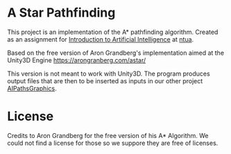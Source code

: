 # A Star Pathfinding

This project is an implementation of the A* pathfinding algorithm.
Created as an assignment for  [Introduction to Artificial Intelligence] at [ntua].

Based on the free version of Aron Grandberg's implementation aimed at the Unity3D Engine
https://arongranberg.com/astar/

This version is not meant to work with Unity3D. The program produces output files that are then to be inserted as inputs in our other project [AIPathsGraphics].

# License 
Credits to Aron Grandberg for the free version of his A* Algorithm. We could not find a license for those so we suppore they are free of licenses.

[//]: # (These are reference links used in the body of this note and get stripped out when the markdown processor does its job. There is no need to format nicely because it shouldn't be seen. Thanks SO - http://stackoverflow.com/questions/4823468/store-comments-in-markdown-syntax)
   [ntua]: <http://ece.ntua.gr>
   [Introduction to Artificial Intelligence]: <http://www.ece.ntua.gr/en/education/undergraduate?view=ugcourse&id=83>
   [AIPathsGraphics]: <https://github.com/kusius/AIPathsGraphics>
